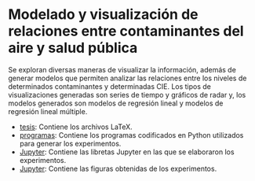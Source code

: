 # Modelado y visualización de relaciones entre contaminantes del aire y salud pública

Se exploran diversas maneras de visualizar la información, además de generar modelos que permiten
analizar las relaciones entre los niveles de determinados contaminantes y determinadas CIE. Los tipos de visualizaciones generadas son series de tiempo y gráficos de radar y, los modelos generados son modelos de regresión lineal y modelos de regresión lineal múltiple.

- [tesis][LiThe]: Contiene los archivos LaTeX.
- [programas][LiDesign]: Contiene los programas codificados en Python utilizados para generar los experimentos.
- [Jupyter][LiGame]: Contiene las libretas Jupyter en las que se elaboraron los experimentos.
- [Jupyter][Lifiguras]: Contiene las figuras obtenidas de los experimentos.

[LiThe]: <https://github.com/selenebpradop/relaciones-contaminantes-salud/tree/main/tesis>
[LiDesign]: <https://github.com/selenebpradop/relaciones-contaminantes-salud/tree/main/programas>
[LiGame]: <https://github.com/selenebpradop/relaciones-contaminantes-salud/tree/main/Jupyter>
[Lifiguras]: <https://github.com/selenebpradop/relaciones-contaminantes-salud/tree/main/figuras>
[PkPG]: <https://www.pygame.org/>
[PkKe]: <https://keras.io/>
[PkNLTK]: <https://www.nltk.org/>
[PkTF]: <https://www.tensorflow.org/>
[PkCh]: <https://chatterbot.readthedocs.io>
